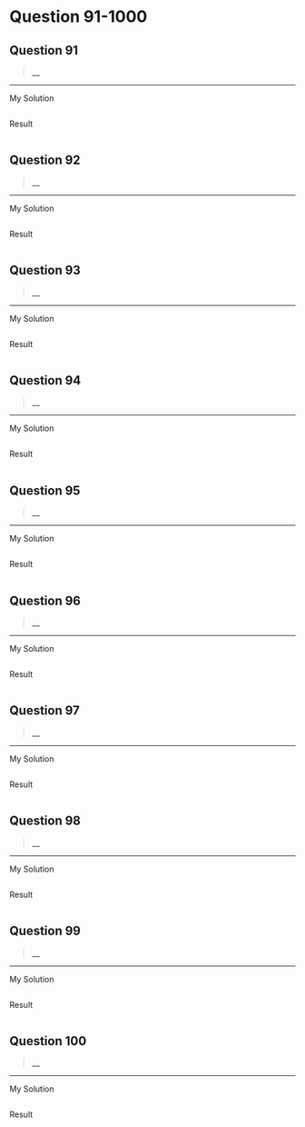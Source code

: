 # Question 91-1000

## Question 91

> **__**  

---
My Solution

```python

```

Result

```python

```

## Question 92

> **__**  

---
My Solution

```python

```

Result

```python

```

## Question 93

> **__**  

---
My Solution

```python

```

Result

```python

```

## Question 94

> **__**  

---
My Solution

```python

```

Result

```python

```

## Question 95

> **__**  

---
My Solution

```python

```

Result

```python

```

## Question 96

> **__**  

---
My Solution

```python

```

Result

```python

```

## Question 97

> **__**  

---
My Solution

```python

```

Result

```python

```

## Question 98

> **__**  

---
My Solution

```python

```

Result

```python

```

## Question 99

> **__**  

---
My Solution

```python

```

Result

```python

```

## Question 100

> **__**  

---
My Solution

```python

```

Result

```python

```
